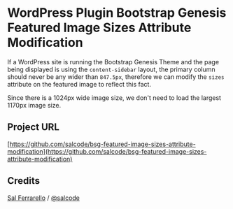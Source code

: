 # WordPress Plugin Bootstrap Genesis Featured Image Sizes Attribute Modification

If a WordPress site is running the Bootstrap Genesis Theme and the page being displayed is using the `content-sidebar` layout, the primary column should never be any wider than `847.5px`, therefore we can modify the `sizes` attribute on the featured image to reflect this fact.

Since there is a 1024px wide image size, we don't need to load the largest 1170px image size.

## Project URL

[https://github.com/salcode/bsg-featured-image-sizes-attribute-modification](https://github.com/salcode/bsg-featured-image-sizes-attribute-modification)

## Credits

[Sal Ferrarello](https://salferrarello.com/) / [@salcode](https://twitter.com/salcode)
